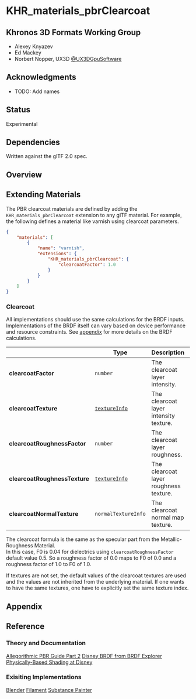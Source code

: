 # KHR\_materials\_pbrClearcoat

## Khronos 3D Formats Working Group

* Alexey Knyazev
* Ed Mackey
* Norbert Nopper, UX3D [@UX3DGpuSoftware](https://twitter.com/UX3DGpuSoftware)

## Acknowledgments

* TODO: Add names

## Status

Experimental

## Dependencies

Written against the glTF 2.0 spec.

## Overview

## Extending Materials

The PBR clearcoat materials are defined by adding the `KHR_materials_pbrClearcoat` extension to any glTF material. 
For example, the following defines a material like varnish using clearcoat parameters.

```json
{
    "materials": [
        {
            "name": "varnish",
            "extensions": {
                "KHR_materials_pbrClearcoat": {
                    "clearcoatFactor": 1.0
                }
            }
        }
    ]
}
```

### Clearcoat

All implementations should use the same calculations for the BRDF inputs. Implementations of the BRDF itself can vary based on device performance and resource constraints. See [appendix](/specification/2.0/README.md#appendix-b-brdf-implementation) for more details on the BRDF calculations.

|                                  | Type                                                                | Description                            | Required             |
|----------------------------------|---------------------------------------------------------------------|----------------------------------------|----------------------|
|**clearcoatFactor**               | `number`                                                            | The clearcoat layer intensity.         | No, default: `0.0`   |
|**clearcoatTexture**              | [`textureInfo`](/specification/2.0/README.md#reference-textureInfo) | The clearcoat layer intensity texture. | No                   |
|**clearcoatRoughnessFactor**      | `number`                                                            | The clearcoat layer roughness.         | No, default: `0.5`   |
|**clearcoatRoughnessTexture**     | [`textureInfo`](/specification/2.0/README.md#reference-textureInfo) | The clearcoat layer roughness texture. | No                   |
|**clearcoatNormalTexture**        | `normalTextureInfo`                                                 | The clearcoat normal map texture.      | No                   |

The clearcoat formula is the same as the specular part from the Metallic-Roughness Material.  
In this case, F0 is 0.04 for dielectrics using `clearcoatRoughnessFactor` default value 0.5. So a roughness factor of 0.0 maps to F0 of 0.0 and a roughness factor of 1.0 to F0 of 1.0.

If textures are not set, the default values of the clearcoat textures are used and the values are not inherited from the underlying material. If one wants to have the same textures, one have to explicitly set the same texture index.

## Appendix

## Reference

### Theory and Documentation

[Allegorithmic PBR Guide Part 2](https://academy.substance3d.com/courses/the-pbr-guide-part-2)
[Disney BRDF from BRDF Explorer](https://github.com/wdas/brdf/blob/master/src/brdfs/disney.brdf)  
[Physically-Based Shading at Disney](https://disney-animation.s3.amazonaws.com/library/s2012_pbs_disney_brdf_notes_v2.pdf)  

### Exisiting Implementations

[Blender](https://docs.blender.org/manual/en/latest/render/shader_nodes/shader/principled.html)
[Filament](https://google.github.io/filament/Materials.md.html#materialmodels/litmodel/clearcoat)
[Substance Painter](https://docs.substance3d.com/spdoc/version-2018-3-172823522.html#Version2018.3-UpdatedClearCoatShader)
